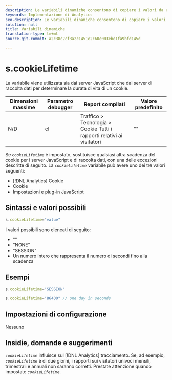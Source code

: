 ```yaml
---
description: Le variabili dinamiche consentono di copiare i valori da una variabile all’altra senza digitare più volte i valori completi nelle richieste di immagini sul sito.
keywords: Implementazione di Analytics
seo-description: Le variabili dinamiche consentono di copiare i valori da una variabile all’altra senza digitare più volte i valori completi nelle richieste di immagini sul sito.
solution: null
title: Variabili dinamiche
translation-type: tm+mt
source-git-commit: a2c38c2cf3a2c1451e2c60e003ebe1fa9bfd145d

---
```



# s.cookieLifetime

La variabile viene utilizzata sia dai server JavaScript che dai server di raccolta dati per determinare la durata di vita di un cookie.

| Dimensioni massime | Parametro debugger | Report compilati | Valore predefinito |
|---|---|---|---|
| N/D | cl | Traffico &gt; Tecnologia &gt; Cookie Tutti i rapporti relativi ai visitatori | "" |

Se *`cookieLifetime`* è impostato, sostituisce qualsiasi altra scadenza del cookie per i server JavaScript e di raccolta dati, con una delle eccezioni descritte di seguito. La *`cookieLifetime`* variabile può avere uno dei tre valori seguenti:

* [!DNL Analytics] Cookie
* Cookie
* Impostazioni e plug-in JavaScript

## Sintassi e valori possibili

```js
s.cookieLifetime="value"
```

I valori possibili sono elencati di seguito:

* ""
* "NONE"
* "SESSION"
* Un numero intero che rappresenta il numero di secondi fino alla scadenza

## Esempi

```js
s.cookieLifetime="SESSION"
```

```js
s.cookieLifetime="86400" // one day in seconds
```

## Impostazioni di configurazione

Nessuno

## Insidie, domande e suggerimenti

*`cookieLifetime`* influisce sul [!DNL Analytics] tracciamento. Se, ad esempio, *`cookieLifetime`* è di due giorni, i rapporti sui visitatori univoci mensili, trimestrali e annuali non saranno corretti. Prestate attenzione quando impostate *`cookieLifetime`*.
